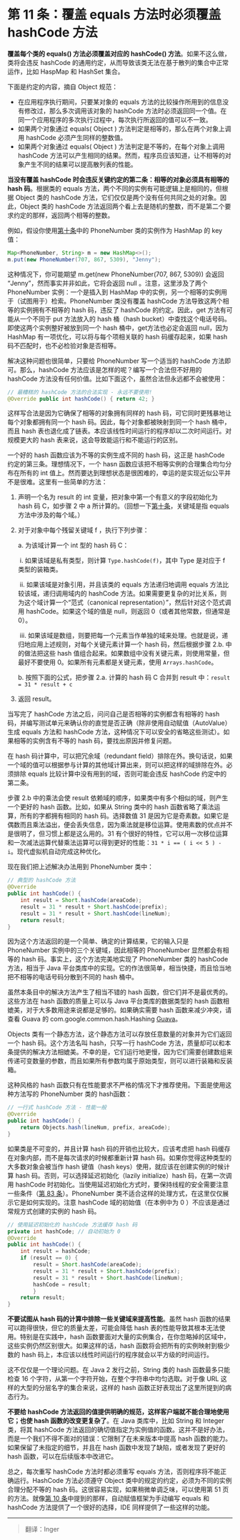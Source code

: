# 第 11 条：覆盖 equals 方法时必须覆盖 hashCode 方法

**覆盖每个类的 equals() 方法必须覆盖对应的 hashCode() 方法**。如果不这么做，类将会违反 hashCode 的通用约定，从而导致该类无法在基于散列的集合中正常运作，比如 HaspMap 和 HashSet 集合。

下面是约定的内容，摘自 Object 规范：

- 在应用程序执行期间，只要某对象的 equals 方法的比较操作所用到的信息没有修改过，那么多次调用该对象的 hashCode 方法时必须返回同一个值。在同一个应用程序的多次执行过程中，每次执行所返回的值可以不一致。
- 如果两个对象通过 equals( Object ) 方法判定是相等的，那么在两个对象上调用 hashCode 必须产生同样的整数值。
- 如果两个对象通过 equals( Object ) 方法判定是不等的，在每个对象上调用 hashCode 方法可以产生相同的结果。然而，程序员应该知道，让不相等的对象产生不同的结果可以提高散列表的性能。

**当没有覆盖 hashCode 时会违反关键约定的第二条：相等的对象必须具有相等的 hash 码**。根据类的 equals 方法，两个不同的实例有可能逻辑上是相同的，但根据 Object 类的 hashCode 方法，它们仅仅是两个没有任何共同之处的对象。因此，Object 类的 hashCode 方法返回两个看上去是随机的整数，而不是第二个要求约定的那样，返回两个相等的整数。

例如，假设你使用[第十条][Item10]中的 PhoneNumber 类的实例作为 HashMap 的 key 值：

```java
Map<PhoneNumber, String> m = new HashMap<>();
m.put(new PhoneNumber(707, 867, 5309), "Jenny");
```

这种情况下，你可能期望 m.get(new PhoneNumber(707, 867, 5309)) 会返回 “Jenny”，然而事实并非如此，它将会返回 null 。注意，这里涉及了两个 PhoneNumber 实例：一个是插入到 HashMap 中的实例，另一个相等的实例用于（试图用于）检索。PhoneNumber 类没有覆盖 hashCode 方法导致这两个相等的实例拥有不相等的 hash 码，违反了 hashCode 的约定。因此，get 方法有可能从一个不同于 put 方法放入的 hash 桶（hash bucket）中查找这个电话号码。即使这两个实例整好被放到同一个 hash 桶中，get方法也必定会返回 null，因为 HashMap 有一项优化，可以将与每个项相关联的 hash 码缓存起来，如果 hash 码不匹配时，也不必检验对象是否相等。

解决这种问题也很简单，只要给 PhoneNumber 写一个适当的 hashCode 方法即可。那么，hashCode 方法应该是怎样的呢？编写一个合法但不好用的 hashCode 方法没有任何价值。比如下面这个，虽然合法但永远都不会被使用：

```java
// 最糟糕的 hashCode 方法的合法实现 - 永远不要使用!
@Override public int hashCode() { return 42; }
```

这样写合法是因为它确保了相等的对象拥有同样的 hash 码，可它同时更残暴地让每个对象都拥有同一个 hash 码。因此，每个对象都被映射到同一个 hash 桶中，而且 hash 表也退化成了链表。本应该线性时间运行的程序却以二次时间运行。对规模更大的 hash 表来说，这会导致能运行和不能运行的区别。

一个好的 hash 函数应该为不等的实例生成不同的 hash 码，这正是 hashCode 约定的第三条。理想情况下，一个 hasn 函数应该把不相等实例的合理集合均匀分布在所有的 int 值上。然而要达到理想状态是很困难的，幸运的是实现近似公平并不是很难。这里有一些简单的方法：

1. 声明一个名为 result 的 int 变量，把对象中第一个有意义的字段初始化为 hash 码 C，如步骤 2 中 a 所计算的。（回想一下[第十条][Item10]，关键域是指 equals 方法中涉及的每个域。）

2. 对于对象中每个残留关键域 f ，执行下列步骤：

   a. 为该域计算一个 int 型的 hash 码 C：

   ​	i. 如果该域是私有类型，则计算 `Type.hashCode(f)`，其中 Type 是对应于 f 类型的装箱类。

   ​	ii. 如果该域是对象引用，并且该类的 equals 方法递归地调用 equals 方法比较该域，递归调用域内的 hashCode 方法。如果需要更复杂的对比关系，则为这个域计算一个“范式（canonical representation）”，然后针对这个范式调用 hashCode。如果这个域的值是 null，则返回 0（或者其他常数，但通常是 0）。

   ​	iii. 如果该域是数组，则要把每一个元素当作单独的域来处理。也就是说，递归地应用上述规则，对每个关键元素计算一个 hash 码，然后根据步骤 2.b. 中的做法把这些 hash 值组合起来。如果数组中没有关键元素，则使用常量，但最好不要使用 0。如果所有元素都是关键元素，使用 `Arrays.hashCode`。

   b. 按照下面的公式，把步骤 2.a. 计算的 hash 码 C 合并到 result 中：`result = 31 * result + c`

3. 返回 result。

当写完了 hashCode 方法之后，问问自己是否相等的实例都含有相等的 hash 码，并编写测试单元来确认你的直觉是否正确（除非使用自动赋值（AutoValue）生成 equals 方法和 hashCode 方法，这种情况下可以安全的省略这些测试）。如果相等的实例含有不等的 hash 码，要找出原因并修复问题。

在 hash 码计算中，可以把冗余域（redundant field）排除在外。换句话说，如果一个域的值可以根据参与计算的其他域计算出来，则可以把这样的域排除在外。必须排除 equals 比较计算中没有用到的域，否则可能会违反 hashCode 约定中的第二条。

步骤 2.b 中的乘法会使 result 依赖域的顺序，如果类中有多个相似的域，则产生一个更好的 hash 函数。比如，如果从 String 类中的 hash 函数省略了乘法运算，所有的字都拥有相同的 hash 码。选择数值 31 是因为它是奇素数。如果它是偶数而且乘法溢出，便会丢失信息，因为乘法就是移位运算。使用素数的优点并不是很明了，但习惯上都是这么用的。31 有个很好的特性，它可以用一次移位运算和一次减法运算代替乘法运算可以得到更好的性能：`31 * i == ( i << 5 ) - i`。现代虚拟机自动完成这种优化。

现在我们把上述解决办法用到 PhoneNumber 类中：

```java
// 典型的 hashCode 方法
@Override 
public int hashCode() {
	int result = Short.hashCode(areaCode);
	result = 31 * result + Short.hashCode(prefix);
	result = 31 * result + Short.hashCode(lineNum);
    return result;
}
```

因为这个方法返回的是一个简单、确定的计算结果，它的输入只是 PhoneNumber 实例中的三个关键域，因此相等的 PhoneNumber 显然都会有相等的 hash 码。事实上，这个方法完美地实现了 PhoneNumber 类的 hashCode 方法，相当于 Java 平台类库中的实现。它的作法很简单，相当快捷，而且恰当地把不相等的电话号码分散到不同的 hash 桶中。

虽然本条目中的解决方法产生了相当不错的 hash 函数，但它们并不是最优秀的。这些方法在 hash 函数的质量上可以与 Java 平台类库的数据类型的 hash 函数相媲美，对于大多数用途来说都是足够的。如果确实需要 hash 函数来减少冲突，请查看 Guava 的 com.google.common.hash.Hashing [Guava][Guava]。

Objects 类有一个静态方法，这个静态方法可以存放任意数量的对象并为它们返回一个 hash 码。这个方法名叫 hash，只写一行 hashCode 方法，质量却可以和本条提供的解决方法相媲美。不幸的是，它们运行地更慢，因为它们需要创建数组来传递可变数量的参数，而且如果所有参数均属于原始类型，则可以进行装箱和反装箱。

这种风格的 hash 函数只有在性能要求不严格的情况下才推荐使用。下面是使用这种方法写的 PhoneNumber 类的 hash函数：

```java
// 一行式 hashCode 方法 - 性能一般
@Override 
public int hashCode() {
	return Objects.hash(lineNum, prefix, areaCode);
}
```

如果类是不可变的，并且计算 hash 码的开销也比较大，应该考虑把 hash 码缓存在对象内部，而不是每次请求的时候都重新计算 hash 码。如果你觉得这种类型的大多数对象会被当作 hash 键值（hash keys）使用，就应该在创建实例的时候计算 hash 码。否则，可以选择延迟初始化（lazily initialize）hash 码，在第一次调用 hashCode 时初始化。当使用延迟初始化方式时，要保持线程的安全需要注意一些条件（[第 83 条][Item83]）。PhoneNumber 类不适合这样的处理方式，在这里仅仅展示它是如何实现的。注意 hashCode 域的初始值（在本例中为 0 ）不应该是通过常规方式创建的实例的 hash 码。

```java
// 使用延迟初始化的 hashCode 方法缓存 hash 码
private int hashCode; // 自动初始为 0 
@Override 
public int hashCode() {
	int result = hashCode;
	if (result == 0) {
		result = Short.hashCode(areaCode);
		result = 31 * result + Short.hashCode(prefix);
		result = 31 * result + Short.hashCode(lineNum);
		hashCode = result;
		}
    return result;
}
```

**不要试图从 hash 码的计算中排除一些关键域来提高性能**。虽然 hash 函数的结果可以跑得很快，但它的质量太差，可能会降低 hash 表的性能导致其根本无法使用。特别是在实践中，hash 函数要面对大量的实例集合，在你忽略掉的区域中，这些实例仍然区别很大。如果这样的话，hash 函数将会把所有的实例映射到极少数的 hash 码上，本应该以线性时间运行的程序就会以平方级的时间运行。

这不仅仅是一个理论问题。在 Java 2 发行之前，String 类的 hash 函数最多只能检查 16 个字符，从第一个字符开始，在整个字符串中均匀选取。对于像 URL 这样的大型的分层名字的集合来说，这样的 hash 函数正好表现出了这里所提到的病态行为。

**不要给 hashCode 方法返回的值提供明确的规范，这样客户端就不能合理地使用它；也使 hash 函数的改变更复杂了**。在 Java 类库中，比如 String 和 Integer 类，将其 hashCode 方法返回的确切值指定为实例值的函数。这并不是好办法，而是一个我们不得不面对的错误：它限制了在未来版本中提高 hash 函数的能力。如果保留了未指定的细节，并且在 hash 函数中发现了缺陷，或者发现了更好的 hash 函数，可以在后续版本中改进它。

总之，每次重写 hashCode 方法时都必须重写 equals 方法，否则程序将不能正确运行。HashCode 方法必须遵守 Object 类中的规定的约定，必须为不同的实例合理分配不等的 hash 码。这很容易实现，如果稍微单调乏味，可以使用第 51 页的方法。就像[第 10 条][Item10]中提到的那样，自动赋值框架为手动编写 equals 和 hashCode 方法提供了一个很好的选择，IDE 同样提供了一些这样的功能。



[Item10]: url	"在未来填入第 10 条的 url，否则无法进行跳转"
[Item83]: url	"在未来填入第 83 条的 url，否则无法进行跳转"
[Guava]: https://github.com/google/guava	"Guava. 2017. Google Inc."



---

>翻译：Inger
>
>

